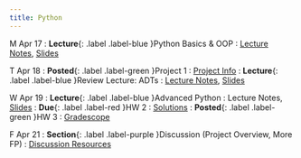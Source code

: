 ```yaml
---
title: Python
---
```


M Apr 17
: **Lecture**{: .label .label-blue }Python Basics & OOP
  : [Lecture Notes]({{site.baseurl}}/lectures/05), [Slides](https://docs.google.com/presentation/d/1Tool2iOyv022hq5uBF8AjR091CZmu2vM/edit?usp=share_link&ouid=101757866260235503028&rtpof=true&sd=true)

T Apr 18
: **Posted**{: .label .label-green }Project 1
  : [Project Info]({{site.baseurl}}/projects)
: **Lecture**{: .label .label-blue }Review Lecture: ADTs
  : [Lecture Notes]({{site.baseurl}}/lectures/04-5), [Slides](https://docs.google.com/presentation/d/1irnNsw7n355MdHlIA7bYqjMirG-oOj9H/edit?usp=share_link&ouid=101757866260235503028&rtpof=true&sd=true)


W Apr 19
: **Lecture**{: .label .label-blue }Advanced Python
  : Lecture Notes, [Slides](https://docs.google.com/presentation/d/1Tool2iOyv022hq5uBF8AjR091CZmu2vM/edit?usp=share_link&ouid=101757866260235503028&rtpof=true&sd=true)
: **Due**{: .label .label-red }HW 2
  : [Solutions](https://drive.google.com/file/d/1UPfh_crB4VVvEWzFBHbgkNDXBWkgAya2/view?usp=sharing)
: **Posted**{: .label .label-green }HW 3
  : [Gradescope](https://www.gradescope.com/courses/529662/assignments/2837211)


F Apr 21
: **Section**{: .label .label-purple }Discussion (Project Overview, More FP)
  : [Discussion Resources](https://drive.google.com/drive/folders/1TBOqhuq2-JFEcW0KNkbnC6UXtpGUsATe)
